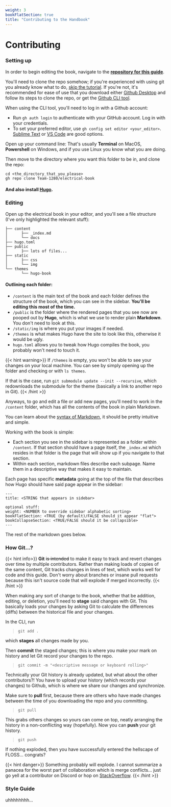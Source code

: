 ```yaml
---
weight: 3
bookFlatSection: true
title: "Contributing to the Handbook"
---
```


# Contributing

### Setting up

In order to begin editing the book, navigate to the **[repository for this guide](https://github.com/Team-1280/electrical-book)**.

You'll need to clone the repo somehow; if you're experienced with using git you already know what to do, [skip the tutorial](#style-guide).
If you're not, it's recommended for ease of use that you download either [Github Desktop](https://desktop.github.com/) and follow its steps to clone the repo,
or get the [Github CLI tool](https://github.com/cli/cli#installation).

When using the CLI tool, you'll need to log in with a Github account:

-   Run `gh auth login` to authenticate with your GitHub account. Log in with your credentials.
-   To set your preferred editor, use `gh config set editor <your_editor>`. [Sublime Text](https://www.sublimetext.com/) or [VS Code](https://code.visualstudio.com/) are good options.

Open up your command line: That's usually **Terminal** on MacOS, **Powershell** on Windows, and if you use Linux you know what you are doing.

Then move to the directory where you want this folder to be in, and clone the repo:

```
cd <the_directory_that_you_please>
gh repo clone Team-1280/electrical-book
```

#### And also install **[Hugo](https://gohugo.io/installation/)**.

### Editing

Open up the electrical book in your editor, and you'll see a file structure (I've only highlighted the relevant stuff):

```
├── content
│      ├── _index.md
│      └── docs
├── hugo.toml
├── public
│      ├── lots of files...
├── static
│      ├── css
│      └── img
└── themes
       └── hugo-book
```

#### Outlining each folder:

-   `/content` is the main text of the book and each folder defines the structure of the book, which you can see in the sidebar. **You'll be editing this most of the time.**
-   `/public` is the folder where the rendered pages that you see now are pooped out by **Hugo**, which is what we use to render plain **Markdown**. You don't need to look at this.
-   `/static/img` is where you put your images if needed.
-   `/themes` is what makes Hugo have the site to look like this, otherwise it would be ugly.
-   `hugo.toml` allows you to tweak how Hugo compiles the book, you probably won't need to touch it.

{{< hint warning>}}
If `/themes` is empty, you won't be able to see your changes on your local machine. You can see by simply opening up the folder and checking or with `ls themes`.

If that is the case, run `git submodule update --init --recursive`, which redownloads the submodule for the theme (basically a link to another repo in Git).
{{< /hint >}}

Anyways, to go and edit a file or add new pages, you'll need to work in the `/content` folder, which has all the contents of the book in plain Markdown.

You can learn about the [syntax of Markdown](https://www.markdownguide.org/cheat-sheet/), it should be pretty intuitive and simple.

Working with the book is simple:

-   Each section you see in the sidebar is represented as a folder within `/content`. If that section should have a page itself, the `_index.md` which resides in that folder is the page that will show up if you navigate to that section.
-   Within each section, markdown files describe each subpage. Name them in a descriptive way that makes it easy to maintain.

Each page has specific **metadata** going at the top of the file that describes how Hugo should have said page appear in the sidebar:

```
---
title: <STRING that appears in sidebar>

optional stuff:
weight: <NUMBER to override sidebar alphabetic sorting>
bookFlatSection: <TRUE (by default)/FALSE should it appear "flat">
bookCollapseSection: <TRUE/FALSE should it be collapsible>
---
```

The rest of the markdown goes below.

### How Git...?

{{< hint info>}}
**Git** ~~is intended~~ to make it easy to track and revert changes over time by multiple contributors. Rather than making loads of copies of the same content, Git tracks changes in lines of text, which works well for code and this guide. Don't worry about branches or insane pull requests because this isn't source code that will explode if merged incorrectly.
{{< /hint >}}

When making any sort of change to the book, whether that be addition, editing, or deletion, you'll need to **stage** said changes with Git. This basically loads your changes by asking Git to calculate the differences (diffs) between the historical file and your changes.

In the CLI, run

> `git add .`

which **stages** all changes made by you.

Then **commit** the staged changes; this is where you make your mark on history and let Git record your changes to the repo.

> `git commit -m "<descriptive message or keyboard rolling>"`

Technically your Git history is already updated, but what about the other contributors?! You have to upload your history (which records your changes) to Github, which is where we share our changes and synchronize.

Make sure to **pull** first, because there are others who have made changes between the time of you downloading the repo and you committing.

> `git pull`

This grabs others changes so yours can come on top, neatly arranging the history in a non-conflicting way (hopefully). Now you can **push** your git history.

> `git push`

If nothing exploded, then you have successfully entered the hellscape of FLOSS... congrats?

{{< hint danger>}}
Something probably will explode. I cannot summarize a panacea for the worst part of collaboration which is merge conflicts... just go yell at a contributor on Discord or hop on [StackOverflow](https://stackoverflow.com/questions/71768999/how-to-merge-when-you-get-error-hint-you-have-divergent-branches-and-need-to-s).
{{< /hint >}}

### Style Guide

uhhhhhhhh...
